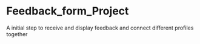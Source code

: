 # Feedback_form_Project
A initial step to receive and display feedback and connect different profiles together
